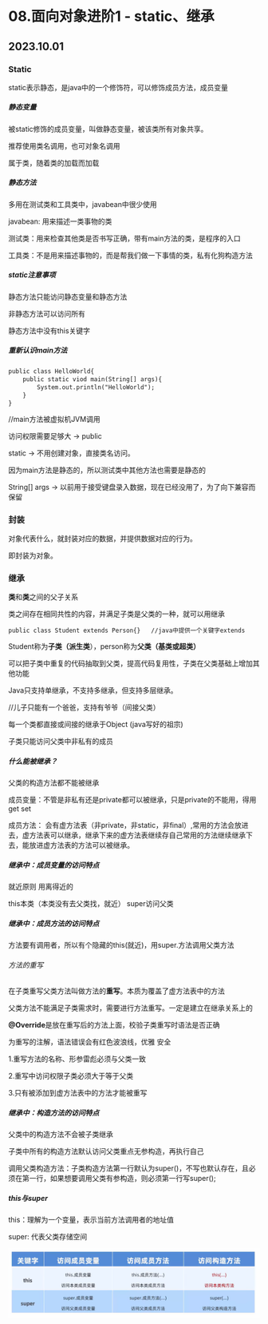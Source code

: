 # 08.面向对象进阶1 - static、继承

## 2023.10.01

### Static

static表示静态，是java中的一个修饰符，可以修饰成员方法，成员变量

##### 静态变量

被static修饰的成员变量，叫做静态变量，被该类所有对象共享。

推荐使用类名调用，也可对象名调用

属于类，随着类的加载而加载

##### 静态方法

多用在测试类和工具类中，javabean中很少使用

javabean: 用来描述一类事物的类

测试类：用来检查其他类是否书写正确，带有main方法的类，是程序的入口

工具类：不是用来描述事物的，而是帮我们做一下事情的类，私有化狗构造方法

##### static注意事项

静态方法只能访问静态变量和静态方法

非静态方法可以访问所有

静态方法中没有this关键字

##### 重新认识main方法

```
public class HelloWorld{
	public static viod main(String[] args){
		System.out.println("HelloWorld");
	}
}
```

//main方法被虚拟机JVM调用

访问权限需要足够大 -> public

static -> 不用创建对象，直接类名访问。

因为main方法是静态的，所以测试类中其他方法也需要是静态的

String[] args -> 以前用于接受键盘录入数据，现在已经没用了，为了向下兼容而保留



### 封装

对象代表什么，就封装对应的数据，并提供数据对应的行为。

即封装为对象。



### 继承

**类**和**类**之间的父子关系

类之间存在相同共性的内容，并满足子类是父类的一种，就可以用继承

```
public class Student extends Person{}	//java中提供一个关键字extends
```

Student称为**子类（派生类**），person称为**父类（基类或超类）**

可以把子类中重复的代码抽取到父类，提高代码复用性，子类在父类基础上增加其他功能

 

Java只支持单继承，不支持多继承，但支持多层继承。

//儿子只能有一个爸爸，支持有爷爷（间接父类）

每一个类都直接或间接的继承于Object (java写好的祖宗)

子类只能访问父类中非私有的成员



##### 什么能被继承？

父类的构造方法都不能被继承

成员变量：不管是非私有还是private都可以被继承，只是private的不能用，得用get set

成员方法： 会有虚方法表（非private，非static，非final）,常用的方法会放进去，虚方法表可以继承，继承下来的虚方法表继续存自己常用的方法继续继承下去，能放进虚方法表的方法可以被继承。



##### 继承中：成员变量的访问特点

就近原则 用离得近的 

this本类（本类没有去父类找，就近）   super访问父类 



##### 继承中：成员方法的访问特点

方法要有调用者，所以有个隐藏的this(就近)，用super.方法调用父类方法 

###### 方法的重写

在子类重写父类方法叫做方法的**重写**。本质为覆盖了虚方法表中的方法

父类方法不能满足子类需求时，需要进行方法重写。一定是建立在继承关系上的

**@Override**是放在重写后的方法上面，校验子类重写时语法是否正确

为重写的注解，语法错误会有红色波浪线，优雅 安全

1.重写方法的名称、形参雷彪必须与父类一致

2.重写中访问权限子类必须大于等于父类

3.只有被添加到虚方法表中的方法才能被重写



##### 继承中：构造方法的访问特点

父类中的构造方法不会被子类继承

子类中所有的构造方法默认访问父类重点无参构造，再执行自己

调用父类构造方法：子类构造方法第一行默认为super()，不写也默认存在，且必须在第一行，如果想要调用父类有参构造，则必须第一行写super();



##### this与super

this：理解为一个变量，表示当前方法调用者的地址值 

super: 代表父类存储空间

![image-20231002143622603](./Images/image-20231002143622603.png)
